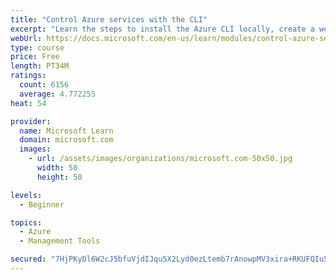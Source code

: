 ```yaml
---
title: "Control Azure services with the CLI"
excerpt: "Learn the steps to install the Azure CLI locally, create a website, and manage Azure resources using the CLI."
webUrl: https://docs.microsoft.com/en-us/learn/modules/control-azure-services-with-cli/
type: course
price: Free
length: PT34M
ratings:
  count: 6156
  average: 4.772255
heat: 54

provider:
  name: Microsoft Learn
  domain: microsoft.com
  images:
    - url: /assets/images/organizations/microsoft.com-50x50.jpg
      width: 50
      height: 50

levels:
  - Beginner

topics:
  - Azure
  - Management Tools

secured: "7HjPKyDl6W2cJ5bfuVjdIJqu5X2Lyd0ezLtemb7rAnowpMV3xira+RKUFQIu5cDuQYND/oMDy4AjZ4eRlDLDh3iqVuaxcnCGWRC9NeFwI8wozJPaZKVKYiHU6QMoXInTymli9hzMiW84JC89fUo5tEqpgpKIrDV6QLLj+VTU4q+kq+SSskSI6qYBJcAevLYngdtr39zZiwg1MCHMXO6GTt0ZaVjZvkSiRrefnShlwYlFUx7xMhcOHCHb6xo1CkBV3i/g3pwNKsyFJ75YSBonUSJoSjs/nXp8mEaP9oYqqZG96XWymhAQRCgDrMQ0CPsDlEAZgI/utAWdxW0vKR1AGjT/sBKfu0g2pY8VNyIEWjDPNEYUbwUAiu8cuGV4FiGtbAlsznp+YUi/2hEO531XbiROWoa5ywKJSxAIMwPFjBY=;Qmo1rQi9cndh/V50Ydo0+g=="
---
```


